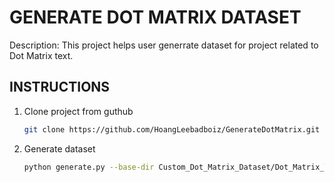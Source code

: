 # GENERATE DOT MATRIX DATASET

Description: This project helps user generrate dataset for project related to Dot Matrix text.

## INSTRUCTIONS

1. Clone project from guthub

   ``` bash
   git clone https://github.com/HoangLeebadboiz/GenerateDotMatrix.git
   ```

2. Generate dataset

   ``` bash
   python generate.py --base-dir Custom_Dot_Matrix_Dataset/Dot_Matrix_Test_1 --background_image_path background --output-dir output --background background
   ```
